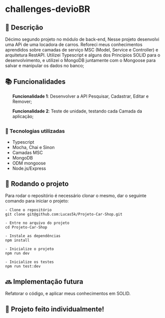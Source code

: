 # challenges-devioBR

## :memo: Descrição
Décimo segundo projeto no módulo de back-end, Nesse projeto desenvolvi uma APi de uma locadora de carros.
Reforeci meus conhecimentos aprendidos sobre camadas de serviço MSC (Model, Service e Controller) e arquitetura RestAPI.
Utilizei Typescript e alguns dos Principios SOLID para o desenvolvimento, e utilizei o MongoDB juntamente com o Mongoose
para salvar e manipular os dados no banco;


## :books: Funcionalidades
<ol><b>Funcionalidade 1</b>: Desenvolver a API Pesquisar, Cadastrar, Editar e Remover;</ol>
<ol><b>Funcionalidade 2</b>: Teste de unidade, testando cada Camada da aplicação;</ol>


## <h3>:wrench: Tecnologias utilizadas</h3>
- Typescript
- Mocha, Chai e Sinon
- Camadas MSC
- MongoDB
- ODM mongoose
- Node.js/Express

## :rocket: Rodando o projeto
Para rodar o repositório é necessário clonar o mesmo, dar o seguinte comando para iniciar o projeto:
```
- Clone o repositório
git clone git@github.com:Lucas5k/Projeto-Car-Shop.git

- Entre no arquivo do projeto
cd Projeto-Car-Shop

- Instale as dependências
npm install

- Inicialize o projeto
npm run dev

- Inicialize os testes
npm run test:dev

```
## :soon: Implementação futura
Refatorar o código, e aplicar meus conhecimentos em SOLID.

## :handshake: Projeto feito individualmente!

